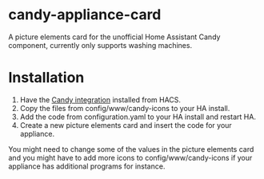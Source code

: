 # candy-appliance-card
A picture elements card for the unofficial Home Assistant Candy component, currently only supports washing machines.

# Installation
1. Have the [Candy integration](https://github.com/ofalvai/home-assistant-candy) installed from HACS.
2. Copy the files from config/www/candy-icons to your HA install.
3. Add the code from configuration.yaml to your HA install and restart HA.
4. Create a new picture elements card and insert the code for your appliance.

You might need to change some of the values in the picture elements card and you might have to add more icons to config/www/candy-icons if your appliance has additional programs for instance.
